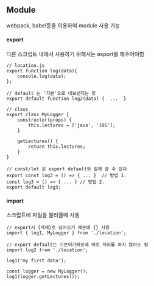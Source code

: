 ## Module
webpack, babel등을 이용하여 module 사용 가능

#### export
다른 스크립트 내에서 사용하기 위해서는 export를 해주어야함
```
// location.js
export function log(data){
    console.log(data);
};

// default 는 '기본'으로 내보낸다는 뜻
export default function log2(data) {  ...  }

// class
export class MyLogger {
    constructor(props) {
        this.lectures = ['java', 'iOS'];
    }
    
    getLectures() {
        return this.lectures;
    }
}

// const/let 은 export default와 함께 쓸 수 없다
export const log3 = () => { ... }  // 방법 1.
const log3 = () => { ... } // 방법 2.
export default log3;

```
    
#### import
스크립트에 파일을 불러올때 사용
```
// export시 {객체}로 넘어오기 때문에 {} 사용 
import { log1, MyLogger } from './location';

// export default는 기본이기때문에 따로 처리를 하지 않아도 됨
import log2 from './location';

log1('my first data');

const logger = new MyLogger();
log1(logger.getLectures());
```
    






